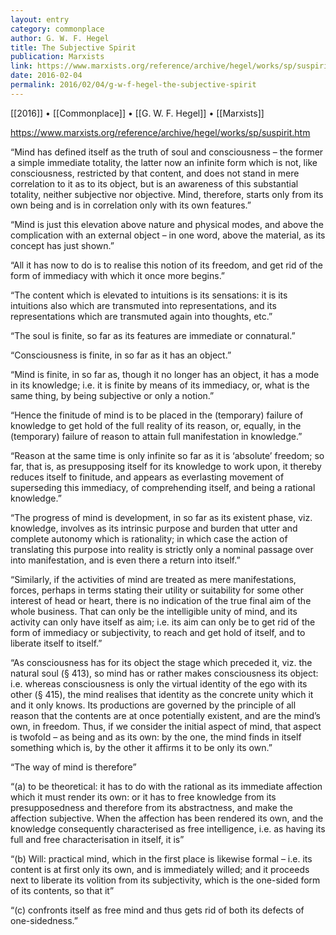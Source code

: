 ```yaml
---
layout: entry
category: commonplace
author: G. W. F. Hegel
title: The Subjective Spirit
publication: Marxists
link: https://www.marxists.org/reference/archive/hegel/works/sp/suspirit.htm
date: 2016-02-04
permalink: 2016/02/04/g-w-f-hegel-the-subjective-spirit
---
```


[[2016]] • [[Commonplace]] • [[G. W. F. Hegel]] • [[Marxists]]

https://www.marxists.org/reference/archive/hegel/works/sp/suspirit.htm

“Mind has defined itself as the truth of soul and consciousness – the former a simple immediate totality, the latter now an infinite form which is not, like consciousness, restricted by that content, and does not stand in mere correlation to it as to its object, but is an awareness of this substantial totality, neither subjective nor objective. Mind, therefore, starts only from its own being and is in correlation only with its own features.”


“Mind is just this elevation above nature and physical modes, and above the complication with an external object – in one word, above the material, as its concept has just shown.”


“All it has now to do is to realise this notion of its freedom, and get rid of the form of immediacy with which it once more begins.”


“The content which is elevated to intuitions is its sensations: it is its intuitions also which are transmuted into representations, and its representations which are transmuted again into thoughts, etc.”


“The soul is finite, so far as its features are immediate or connatural.”


“Consciousness is finite, in so far as it has an object.”


“Mind is finite, in so far as, though it no longer has an object, it has a mode in its knowledge; i.e. it is finite by means of its immediacy, or, what is the same thing, by being subjective or only a notion.”


“Hence the finitude of mind is to be placed in the (temporary) failure of knowledge to get hold of the full reality of its reason, or, equally, in the (temporary) failure of reason to attain full manifestation in knowledge.”


“Reason at the same time is only infinite so far as it is ‘absolute’ freedom; so far, that is, as presupposing itself for its knowledge to work upon, it thereby reduces itself to finitude, and appears as everlasting movement of superseding this immediacy, of comprehending itself, and being a rational knowledge.”


“The progress of mind is development, in so far as its existent phase, viz. knowledge, involves as its intrinsic purpose and burden that utter and complete autonomy which is rationality; in which case the action of translating this purpose into reality is strictly only a nominal passage over into manifestation, and is even there a return into itself.”


“Similarly, if the activities of mind are treated as mere manifestations, forces, perhaps in terms stating their utility or suitability for some other interest of head or heart, there is no indication of the true final aim of the whole business. That can only be the intelligible unity of mind, and its activity can only have itself as aim; i.e. its aim can only be to get rid of the form of immediacy or subjectivity, to reach and get hold of itself, and to liberate itself to itself.”


“As consciousness has for its object the stage which preceded it, viz. the natural soul (§ 413), so mind has or rather makes consciousness its object: i.e. whereas consciousness is only the virtual identity of the ego with its other (§ 415), the mind realises that identity as the concrete unity which it and it only knows. Its productions are governed by the principle of all reason that the contents are at once potentially existent, and are the mind’s own, in freedom. Thus, if we consider the initial aspect of mind, that aspect is twofold – as being and as its own: by the one, the mind finds in itself something which is, by the other it affirms it to be only its own.”


“The way of mind is therefore”


“(a) to be theoretical: it has to do with the rational as its immediate affection which it must render its own: or it has to free knowledge from its presupposedness and therefore from its abstractness, and make the affection subjective. When the affection has been rendered its own, and the knowledge consequently characterised as free intelligence, i.e. as having its full and free characterisation in itself, it is”


“(b) Will: practical mind, which in the first place is likewise formal – i.e. its content is at first only its own, and is immediately willed; and it proceeds next to liberate its volition from its subjectivity, which is the one-sided form of its contents, so that it”


“(c) confronts itself as free mind and thus gets rid of both its defects of one-sidedness.”
